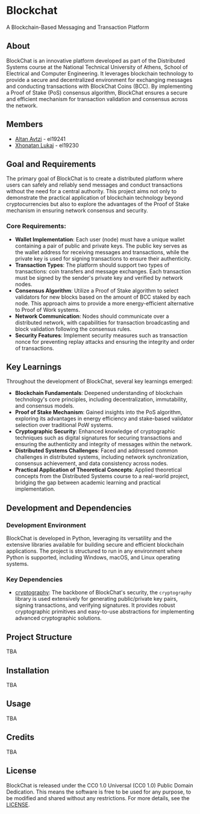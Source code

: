 # Blockchat
A Blockchain-Based Messaging and Transaction Platform

## About
BlockChat is an innovative platform developed as part of the Distributed Systems course at the National Technical University of Athens, School of Electrical and Computer Engineering. It leverages blockchain technology to provide a secure and decentralized environment for exchanging messages and conducting transactions with BlockChat Coins (BCC). By implementing a Proof of Stake (PoS) consensus algorithm, BlockChat ensures a secure and efficient mechanism for transaction validation and consensus across the network.

## Members

- [Altan Avtzi](https://github.com/avtzis) - el19241
- [Xhonatan Lukaj](https://github.com/ntua-el19230) - el19230

## Goal and Requirements
The primary goal of BlockChat is to create a distributed platform where users can safely and reliably send messages and conduct transactions without the need for a central authority. This project aims not only to demonstrate the practical application of blockchain technology beyond cryptocurrencies but also to explore the advantages of the Proof of Stake mechanism in ensuring network consensus and security.

### Core Requirements:

- **Wallet Implementation**: Each user (node) must have a unique wallet containing a pair of public and private keys. The public key serves as the wallet address for receiving messages and transactions, while the private key is used for signing transactions to ensure their authenticity.
- **Transaction Types**: The platform should support two types of transactions: coin transfers and message exchanges. Each transaction must be signed by the sender's private key and verified by network nodes.
- **Consensus Algorithm**: Utilize a Proof of Stake algorithm to select validators for new blocks based on the amount of BCC staked by each node. This approach aims to provide a more energy-efficient alternative to Proof of Work systems.
- **Network Communication**: Nodes should communicate over a distributed network, with capabilities for transaction broadcasting and block validation following the consensus rules.
- **Security Features**: Implement security measures such as transaction nonce for preventing replay attacks and ensuring the integrity and order of transactions.

## Key Learnings

Throughout the development of BlockChat, several key learnings emerged:

- **Blockchain Fundamentals**: Deepened understanding of blockchain technology's core principles, including decentralization, immutability, and consensus models.
- **Proof of Stake Mechanism**: Gained insights into the PoS algorithm, exploring its advantages in energy efficiency and stake-based validator selection over traditional PoW systems.
- **Cryptographic Security**: Enhanced knowledge of cryptographic techniques such as digital signatures for securing transactions and ensuring the authenticity and integrity of messages within the network.
- **Distributed Systems Challenges**: Faced and addressed common challenges in distributed systems, including network synchronization, consensus achievement, and data consistency across nodes.
- **Practical Application of Theoretical Concepts**: Applied theoretical concepts from the Distributed Systems course to a real-world project, bridging the gap between academic learning and practical implementation.

## Development and Dependencies

### Development Environment

BlockChat is developed in Python, leveraging its versatility and the extensive libraries available for building secure and efficient blockchain applications. The project is structured to run in any environment where Python is supported, including Windows, macOS, and Linux operating systems.

### Key Dependencies

- [cryptography](https://pypi.org/project/cryptography/): The backbone of BlockChat's security, the `cryptography` library is used extensively for generating public/private key pairs, signing transactions, and verifying signatures. It provides robust cryptographic primitives and easy-to-use abstractions for implementing advanced cryptographic solutions.

## Project Structure
TBA

## Installation
TBA

## Usage
TBA

## Credits
TBA

## License

BlockChat is released under the CC0 1.0 Universal (CC0 1.0) Public Domain Dedication. This means the software is free to be used for any purpose, to be modified and shared without any restrictions. For more details, see the [LICENSE](LICENSE).

